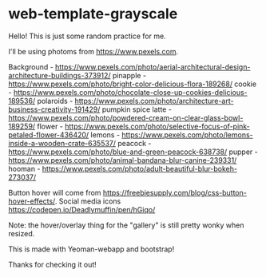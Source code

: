 # web-template-grayscale

Hello! This is just some random practice for me.

I'll be using photoms from https://www.pexels.com.

Background - https://www.pexels.com/photo/aerial-architectural-design-architecture-buildings-373912/
pinapple - https://www.pexels.com/photo/bright-color-delicious-flora-189268/
cookie - https://www.pexels.com/photo/chocolate-close-up-cookies-delicious-189536/
polaroids - https://www.pexels.com/photo/architecture-art-business-creativity-191429/
pumpkin spice latte - https://www.pexels.com/photo/powdered-cream-on-clear-glass-bowl-189259/
flower - https://www.pexels.com/photo/selective-focus-of-pink-petaled-flower-436420/
lemons - https://www.pexels.com/photo/lemons-inside-a-wooden-crate-635537/
peacock - https://www.pexels.com/photo/blue-and-green-peacock-638738/
pupper - https://www.pexels.com/photo/animal-bandana-blur-canine-239331/
hooman - https://www.pexels.com/photo/adult-beautiful-blur-bokeh-273037/

Button hover will come from https://freebiesupply.com/blog/css-button-hover-effects/.
Social media icons https://codepen.io/Deadlymuffin/pen/hGiqo/

Note: the hover/overlay thing for the "gallery" is still pretty wonky when resized.

This is made with Yeoman-webapp and bootstrap!

Thanks for checking it out!
